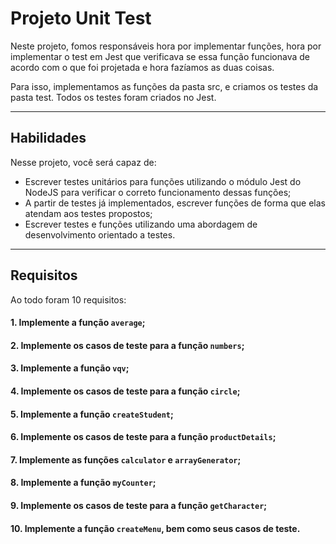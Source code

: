 # Projeto Unit Test

Neste projeto, fomos responsáveis hora por implementar funções, hora por implementar o test em Jest que verificava se essa função funcionava de acordo com o que foi projetada e hora fazíamos as duas coisas.

Para isso, implementamos as funções da pasta src, e criamos os testes da pasta test. Todos os testes foram criados no Jest.

---

## Habilidades

Nesse projeto, você será capaz de:

- Escrever testes unitários para funções utilizando o módulo Jest do NodeJS para verificar o correto funcionamento dessas funções;
- A partir de testes já implementados, escrever funções de forma que elas atendam aos testes propostos;
- Escrever testes e funções utilizando uma abordagem de desenvolvimento orientado a testes.

---

## Requisitos

Ao todo foram 10 requisitos:

#### 1. Implemente a função `average`;

#### 2. Implemente os casos de teste para a função `numbers`;

#### 3. Implemente a função `vqv`;

#### 4. Implemente os casos de teste para a função `circle`;

#### 5. Implemente a função `createStudent`;

#### 6. Implemente os casos de teste para a função `productDetails`;

#### 7. Implemente as funções `calculator` e `arrayGenerator`;

#### 8. Implemente a função `myCounter`;

#### 9. Implemente os casos de teste para a função `getCharacter`;

#### 10. Implemente a função `createMenu`, bem como seus casos de teste.